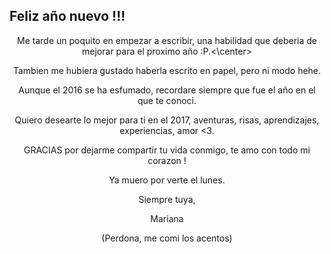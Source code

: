 ## Feliz año nuevo !!!

<center>Me tarde un poquito en empezar a escribir, una habilidad que deberia de mejorar para el proximo año :P.<\center>

Tambien me hubiera gustado haberla escrito en papel, pero ni modo hehe.

Aunque el 2016 se ha esfumado, recordare siempre que fue el año en el que te conoci.

Quiero desearte lo mejor para ti en el 2017, aventuras, risas, aprendizajes, experiencias, amor <3. 

GRACIAS por dejarme compartir tu vida conmigo, te amo con todo mi corazon !

Ya muero por verte el lunes.

Siempre tuya,

Mariana



(Perdona, me comi los acentos)

